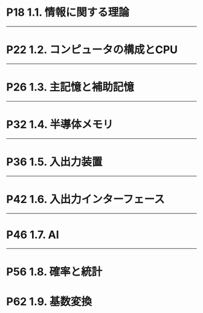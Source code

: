 
# P18 1.1. 情報に関する理論

---

# P22 1.2. コンピュータの構成とCPU

---

# P26 1.3. 主記憶と補助記憶

---

# P32 1.4. 半導体メモリ

---

# P36 1.5. 入出力装置

---

# P42 1.6. 入出力インターフェース

---

# P46 1.7. AI

---

# P56 1.8. 確率と統計
# P62 1.9. 基数変換
